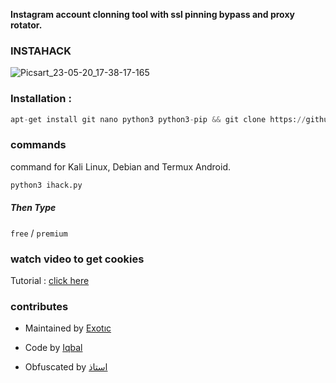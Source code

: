 **Instagram account clonning tool with ssl pinning bypass and proxy rotator.**

### INSTAHACK

![Picsart_23-05-20_17-38-17-165](https://github.com/h4x3r1/INSTAHACK/assets/92029487/bf5289dc-896e-47cb-9273-c2573953bb97)

### Installation :
````python
apt-get install git nano python3 python3-pip && git clone https://github.com/h4x3r1/INSTAHACK && cd INSTAHACK && pip install -r requirements.txt && python3 ihack.py
````
### commands
command for Kali Linux, Debian and Termux Android.
````python
python3 ihack.py
````
##### Then Type

`free`  /  `premium`

### watch video to get cookies

Tutorial : [click here](https://youtu.be/UwJ4be2PzNo)


### contributes

- Maintained by [Exotıc](https://github.com/h4x3r1)

- Code by [Iqbal](https://instagram.com/login)

- Obfuscated by [استاذ](https://github.com/Prof)

